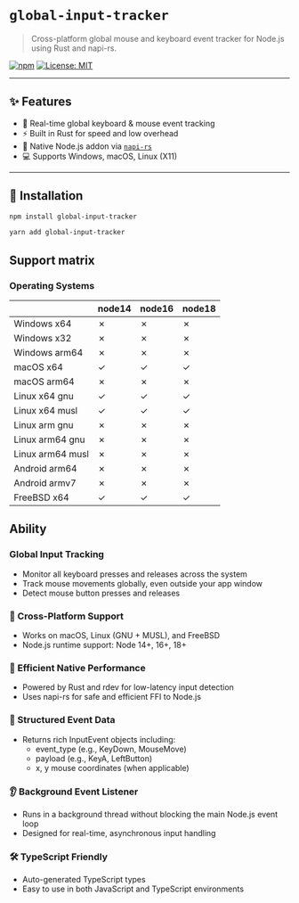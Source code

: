 # `global-input-tracker`

> Cross-platform global mouse and keyboard event tracker for Node.js using Rust and napi-rs.

[![npm](https://img.shields.io/npm/v/global-input-tracker)](https://www.npmjs.com/package/global-input-tracker)
[![License: MIT](https://img.shields.io/badge/license-MIT-blue.svg)](LICENSE)

---

## ✨ Features

- 🔁 Real-time global keyboard & mouse event tracking
- ⚡ Built in Rust for speed and low overhead
- 🔌 Native Node.js addon via [`napi-rs`](https://napi.rs/)
- 💻 Supports Windows, macOS, Linux (X11)

---

## 🚀 Installation

```bash
npm install global-input-tracker
```

```bash
yarn add global-input-tracker
```

## Support matrix

### Operating Systems

|                  | node14 | node16 | node18 |
| ---------------- | ------ | ------ | ------ |
| Windows x64      | ✗      | ✗      | ✗      |
| Windows x32      | ✗      | ✗      | ✗      |
| Windows arm64    | ✗      | ✗      | ✗      |
| macOS x64        | ✓      | ✓      | ✓      |
| macOS arm64      | ✗      | ✗      | ✗      |
| Linux x64 gnu    | ✓      | ✓      | ✓      |
| Linux x64 musl   | ✓      | ✓      | ✓      |
| Linux arm gnu    | ✗      | ✗      | ✗      |
| Linux arm64 gnu  | ✗      | ✗      | ✗      |
| Linux arm64 musl | ✗      | ✗      | ✗      |
| Android arm64    | ✗      | ✗      | ✗      |
| Android armv7    | ✗      | ✗      | ✗      |
| FreeBSD x64      | ✓      | ✓      | ✓      |

## Ability
### Global Input Tracking
- Monitor all keyboard presses and releases across the system
- Track mouse movements globally, even outside your app window
- Detect mouse button presses and releases

### 🔄 Cross-Platform Support
- Works on macOS, Linux (GNU + MUSL), and FreeBSD
- Node.js runtime support: Node 14+, 16+, 18+

### 🔌 Efficient Native Performance
- Powered by Rust and rdev for low-latency input detection
- Uses napi-rs for safe and efficient FFI to Node.js

### 🧩 Structured Event Data
- Returns rich InputEvent objects including:
  - event_type (e.g., KeyDown, MouseMove)
  - payload (e.g., KeyA, LeftButton)
  - x, y mouse coordinates (when applicable)

### 👂 Background Event Listener
 - Runs in a background thread without blocking the main Node.js event loop
 - Designed for real-time, asynchronous input handling

### 🛠 TypeScript Friendly
  - Auto-generated TypeScript types
  - Easy to use in both JavaScript and TypeScript environments
